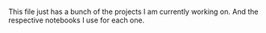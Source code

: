 This file just has a bunch of the projects I am currently working on. 
And the respective notebooks I use for each one.
